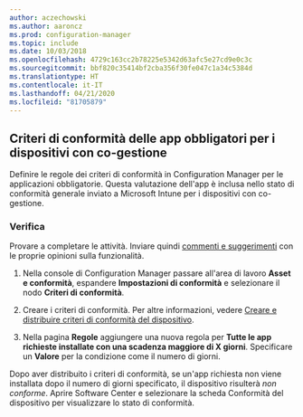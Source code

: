 ```yaml
---
author: aczechowski
ms.author: aaroncz
ms.prod: configuration-manager
ms.topic: include
ms.date: 10/03/2018
ms.openlocfilehash: 4729c163cc2b78225e5342d63afc5e27cd9e0c3c
ms.sourcegitcommit: bbf820c35414bf2cba356f30fe047c1a34c5384d
ms.translationtype: HT
ms.contentlocale: it-IT
ms.lasthandoff: 04/21/2020
ms.locfileid: "81705879"
---
```

## <a name="required-app-compliance-policy-for-co-managed-devices"></a><a name="bkmk_app-compliance"></a> Criteri di conformità delle app obbligatori per i dispositivi con co-gestione
<!--1358196-->

Definire le regole dei criteri di conformità in Configuration Manager per le applicazioni obbligatorie. Questa valutazione dell'app è inclusa nello stato di conformità generale inviato a Microsoft Intune per i dispositivi con co-gestione.

### <a name="try-it-out"></a>Verifica

Provare a completare le attività. Inviare quindi [commenti e suggerimenti](../../../understand/find-help.md#product-feedback) con le proprie opinioni sulla funzionalità.

1. Nella console di Configuration Manager passare all'area di lavoro **Asset e conformità**, espandere **Impostazioni di conformità** e selezionare il nodo **Criteri di conformità**.  

2. Creare i criteri di conformità. Per altre informazioni, vedere [Creare e distribuire criteri di conformità del dispositivo](../../../../mdm/understand/what-happened-to-hybrid.md).  

3. Nella pagina **Regole** aggiungere una nuova regola per **Tutte le app richieste installate con una scadenza maggiore di X giorni**. Specificare un **Valore** per la condizione come il numero di giorni.  

Dopo aver distribuito i criteri di conformità, se un'app richiesta non viene installata dopo il numero di giorni specificato, il dispositivo risulterà *non conforme*. Aprire Software Center e selezionare la scheda Conformità del dispositivo per visualizzare lo stato di conformità.


